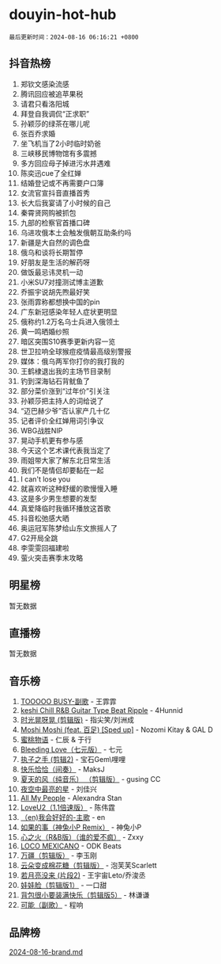 # douyin-hot-hub

`最后更新时间：2024-08-16 06:16:21 +0800`

## 抖音热榜

1. 郑钦文感染流感
1. 腾讯回应被追苹果税
1. 请君只看洛阳城
1. 拜登自我调侃“正求职”
1. 孙颖莎的绿茶在哪儿呢
1. 张百乔求婚
1. 坐飞机当了2小时临时奶爸
1. 三峡移民博物馆有多震撼
1. 多方回应母子掉进污水井遇难
1. 陈奕迅cue了全红婵
1. 结婚登记或不再需要户口簿
1. 女流官宣抖音直播首秀
1. 长大后我宴请了小时候的自己
1. 秦霄贤网购被抓包
1. 九部的检察官首播口碑
1. 乌进攻俄本土会触发俄朝互助条约吗
1. 新疆是大自然的调色盘
1. 俄乌和谈将长期暂停
1. 好朋友是生活的解药呀
1. 做饭最忌讳灵机一动
1. 小米SU7对撞测试博主道歉
1. 乔振宇说胡先煦最好笑
1. 张雨霏称都想换中国的pin
1. 广东新冠感染年轻人症状更明显
1. 俄称约1.2万名乌士兵进入俄领土
1. 黄一鸣晒婚纱照
1. 暗区突围S10赛季更新内容一览
1. 世卫拉响全球猴痘疫情最高级别警报
1. 媒体：俄乌两军你打你的我打我的
1. 王鹤棣退出我的主场节目录制
1. 钓到深海钻石背鱿鱼了
1. 部分菜价涨到“过年价”引关注
1. 孙颖莎把主持人的词给说了
1. “迈巴赫少爷”否认家产几十亿
1. 记者评价全红婵用词引争议
1. WBG战胜NIP
1. 晃动手机更有参与感
1. 今天这个艺术课代表我当定了
1. 雨姐带大家了解东北日常生活
1. 我们不是情侣却要黏在一起
1. I can't lose you
1. 就喜欢听这种舒缓的歌慢慢入睡
1. 这是多少男生想要的发型
1. 真爱降临时我循环播放这首歌
1. 抖音松弛感大晒
1. 奥运冠军陈梦给山东文旅摇人了
1. G2开局全跳
1. 李雯雯回福建啦
1. 萤火突击赛季末攻略

## 明星榜

暂无数据

## 直播榜

暂无数据

## 音乐榜

1. [TOOOOO BUSY-副歌](https://sf3-cdn-tos.douyinstatic.com/obj/tos-cn-ve-2774/o0fmjGZetNDjSM5EimFs2QlzBg30YgByJMRQrC) - 王霏霏
1. [keshi Chill R&B Guitar Type Beat Ripple](https://sf3-cdn-tos.douyinstatic.com/obj/tos-cn-ve-2774/okQIfmitAB3HpgZQo0YCEFEACcDhQngn0fkFIC) - 4Hunnid
1. [时光晃呀晃 (剪辑版)](https://sf3-cdn-tos.douyinstatic.com/obj/tos-cn-ve-2774/o8ACeQem3gwI1x3GIYGAfKG0LJebKFRJDwRwyW) - 指尖笑/刘洲成
1. [Moshi Moshi (feat. 百足) [Sped up]](https://sf5-hl-cdn-tos.douyinstatic.com/obj/tos-cn-ve-2774/ocCPFQcXJLeroaIdQLIGAoeeYM3OAUYGDguHXz) - Nozomi Kitay & GAL D
1. [蜜桃物语](https://sf5-hl-cdn-tos.douyinstatic.com/obj/tos-cn-ve-2774/oIhOSCZtIACtYU4XQkngiW9kCBfVD1Fz9IYeqL) - 仁辰 & 于行
1. [Bleeding Love（七元版）](https://sf5-hl-cdn-tos.douyinstatic.com/obj/tos-cn-ve-2774/oEgC9eZFHQ1MfSRnrfkzFp8AayDWqAQMABBgUs) - 七元
1. [执子之手 (剪辑2)](https://sf3-cdn-tos.douyinstatic.com/obj/tos-cn-ve-2774/oUoZLQjCc31XzqsBnBQUNgeKtYPBcgbFDwtfcu) - 宝石Gem\哩哩
1. [快乐恰恰（间奏）](https://sf3-cdn-tos.douyinstatic.com/obj/tos-cn-ve-2774/oMesum3HvWQXJxuMFeVYzf54o2QzH5aEBPOCAn) - MaksJ
1. [夏天的风（纯音乐） （剪辑版）](https://sf5-hl-cdn-tos.douyinstatic.com/obj/tos-cn-ve-2774/oUzLjBZZFQAoNRmGokEeD5zfQCObp6UeFAnTa6) - gusing CC
1. [夜空中最亮的星](https://sf3-cdn-tos.douyinstatic.com/obj/tos-cn-ve-2774/o4IfgGwqqnFeXEMGaS8JBzJAdayAaCeoxqbjCD) - 刘佳兴
1. [All My People](https://sf5-hl-cdn-tos.douyinstatic.com/obj/tos-cn-ve-2774/c7773e6b7c3f4bd9b26cd85b0cfa4eff) - Alexandra Stan
1. [LoveU2（1.1倍速版）](https://sf5-hl-cdn-tos.douyinstatic.com/obj/tos-cn-ve-2774/oQMeDffLaEmgMwgCOEMAFCI6INzoFPgWdD0rsa) - 陈伟霆
1. [（en)我会好好的-主歌](https://sf6-cdn-tos.douyinstatic.com/obj/tos-cn-ve-2774/oUrYpIdrvCbA8m8yAZjbMWjUkL6tiinWMkBTs) - en
1. [如果的事（神兔小P Remix）](https://sf5-hl-cdn-tos.douyinstatic.com/obj/tos-cn-ve-2774/okHtAffz3g4ZB0BMQn9iC9BC6AciI3xCmgQTqt) - 神兔小P
1. [心之火（R&B版）（谁的爱不疯）](https://sf5-hl-cdn-tos.douyinstatic.com/obj/tos-cn-ve-2774/okemkEDaIBBE3OosftCgMxlFkLQZRw37t36ZQv) - Zxxy
1. [LOCO MEXICANO](https://sf5-hl-cdn-tos.douyinstatic.com/obj/tos-cn-ve-2774/owxVoxJorA4ILBfsMAjU6t7O1xW9w0tS7EYzh6) - ODK Beats
1. [万疆（剪辑版）](https://sf5-hl-cdn-tos.douyinstatic.com/obj/tos-cn-ve-2774/ooG7oVgFlDTelKCjCsTTobQvbdtj1BBQXnfZd8) - 李玉刚
1. [云朵变成棉花糖（剪辑版）](https://sf5-hl-cdn-tos.douyinstatic.com/obj/tos-cn-ve-2774/o8LC84GQLALFfXeyJmh8KE61byVQYMMeAZLfEI) - 泡芙芙Scarlett
1. [若月亮没来 (片段2)](https://sf5-hl-cdn-tos.douyinstatic.com/obj/tos-cn-ve-2774/ocQavLLjkCOeDxGyYeIMGgNAIwJ0QXE1Ve3Fzv) - 王宇宙Leto/乔浚丞
1. [娃娃脸（剪辑版1）](https://sf3-cdn-tos.douyinstatic.com/obj/tos-cn-ve-2774/oIimSCgQoNUePTAZ1Ba7TeADY4KetGYsVFeaaB) - 一口甜
1. [背包很小要装满快乐（剪辑版5）](https://sf5-hl-cdn-tos.douyinstatic.com/obj/tos-cn-ve-2774/oUqSJIiBjw2pxsBAiQRmkbZGJrlGCMBPpIW90) - 林谦谦
1. [可能（副歌）](https://sf3-cdn-tos.douyinstatic.com/obj/tos-cn-ve-2774/cde1731888894259b333569393c2fb51) - 程响

## 品牌榜

[2024-08-16-brand.md](2024-08-16-brand.md)
